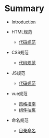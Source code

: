 # Summary

- [Introduction](README.md)
- HTML规范
  - [代码规范](html/index.md)

- CSS规范
  - [代码规范](css/index.md)

- JS规范
  - [代码规范](js/index.md)

- vue规范
  - [风格指南](vue/style-guide.md)
  - [组件抽离](vue/component.md)

- 命名规范
  - [目录命名](naming/catalogue.md)